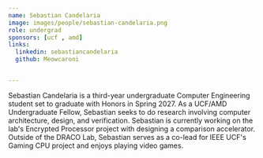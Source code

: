 ```yaml
---
name: Sebastian Candelaria
image: images/people/sebastian-candelaria.png
role: undergrad
sponsors: [ucf , amd]
links:
  linkedin: sebastiancandelaria
  github: Meowcaroni


---
```


Sebastian Candelaria is a third-year undergraduate Computer Engineering student set to graduate with Honors in Spring 2027. As a UCF/AMD Undergraduate Fellow, Sebastian seeks to do research involving computer architecture, design, and verification. Sebastian is currently working on the lab's Encrypted Processor project with designing a comparison accelerator. Outside of the DRACO Lab, Sebastian serves as a co-lead for IEEE UCF's Gaming CPU project and enjoys playing video games.